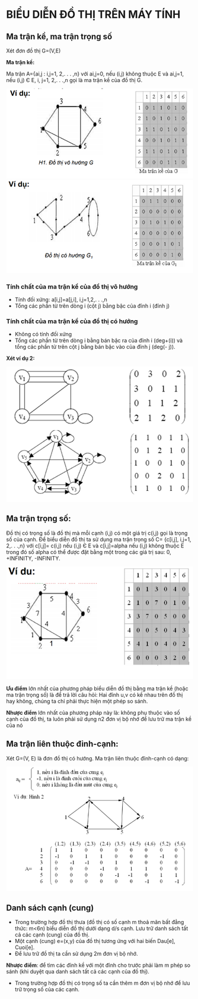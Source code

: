 # BIỂU DIỄN ĐỒ THỊ TRÊN MÁY TÍNH

## Ma trận kề, ma trận trọng số

Xét đơn đồ thị G=(V,E)

**Ma trận kề:**

Ma trận A={ai,j : i,j=1, 2,. . . ,n} với ai,j=0, nếu (i,j) không thuộc E và ai,j=1,
nếu (i,j) Є E, i, j=1, 2,. . .,n gọi là ma trận kề của đồ thị G.

<p align="center">
    <img src="./images/12.PNG">
    <img src="./images/13.PNG">
</p>

### Tính chất của ma trận kề của đồ thị vô hướng

- Tính đối xứng: a[i,j]=a[j,i], i,j=1,2,. . .,n
- Tổng các phần từ trên dòng i (cột j) bằng bậc của đỉnh i
(đỉnh j)

### Tính chất của ma trận kề của đồ thị có hướng

- Không có tính đối xứng
- Tổng các phần từ trên dòng i bằng bán bậc ra của đỉnh i
(deg+(i)) và tổng các phần từ trên cột j bằng bán bậc vào
của đỉnh j (deg(-
j)).

**Xét ví dụ 2:**

<p align="center">
    <img src="./images/14.PNG">
</p>

## Ma trận trọng số:

Đồ thị có trọng số là đồ thị mà mỗi cạnh (i,j) có một giá trị c(i,j)
gọi là trọng số của cạnh.
Để biểu diễn đồ thị ta sử dụng ma trận trọng số C= {c[i,j],
i,j=1, 2,. . .,n}
với c[i,j]= c(i,j) nếu (i,j) Є E và c[i,j]=alpha nếu (i,j) không thuộc E
trong đó số alpha có thể được đặt bằng một trong các giá trị sau:
0, +INFINITY, -INFINITY.

<p align="center">
    <img src="./images/15.PNG">
</p>


**Ưu điểm** lớn nhất của phương pháp biểu diễn đồ thị bằng
ma trận kề (hoặc ma trận trọng số) là để trả lời câu hỏi: Hai
đỉnh u,v có kề nhau trên đồ thị hay không, chúng ta chỉ
phải thực hiện một phép so sánh.

**Nhược điểm** lớn nhất của phương pháp này là: không phụ
thuộc vào số cạnh của đồ thị, ta luôn phải sử dụng n2 đơn
vị bộ nhớ để lưu trữ ma trận kề của nó

## Ma trận liên thuộc đỉnh-cạnh:

Xét G=(V, E) là đơn đồ thị có hướng. Ma trận liên thuộc đỉnh-cạnh có dạng:

<p align="center">
    <img src="./images/16.PNG">
</p>

## Danh sách cạnh (cung)

- Trong trường hợp đồ thị thưa (đồ thị có số cạnh m thoả
mãn bất đẳng thức: m<6n) biểu diễn đồ thị dưới dạng d/s
cạnh.
Lưu trữ danh sách tất cả các cạnh (cung) của đồ thị.
- Một cạnh (cung) e=(x,y) của đồ thị tương ứng với hai biến
Dau[e], Cuoi[e].
- Để lưu trữ đồ thị ta cần sử dụng 2m đơn vị bộ nhớ.

**Nhược điểm**: để tìm các đỉnh kề với một đỉnh cho trước
phải làm m phép so sánh (khi duyệt qua danh sách tất cả các
cạnh của đồ thị).
+ Trong trường hợp đồ thị có trọng số ta cần thêm m đơn vị
bộ nhớ để lưu trữ trọng số của các cạnh.


